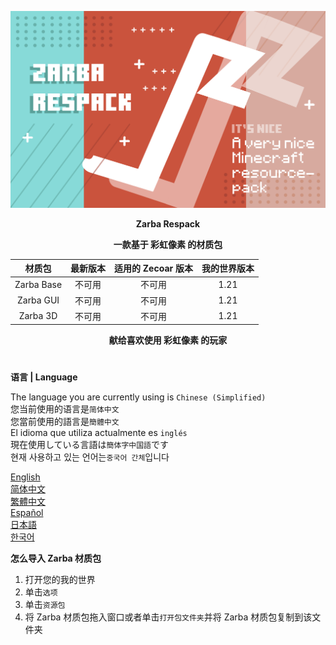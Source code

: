 ![Cover](https://github.com/ZfIxV/Zarba-Respack/blob/main/Zarba%20Respack%20-%20Header.png)
<div align="center">

**Zarba Respack**

**一款基于 彩虹像素 的材质包**

| 材质包 | 最新版本 | 适用的 Zecoar 版本 | 我的世界版本 |
| :-: | :-: | :-: | :-: |
| Zarba Base | 不可用 | 不可用 | 1.21 |
| Zarba GUI | 不可用 | 不可用 | 1.21 |
| Zarba 3D | 不可用 | 不可用 | 1.21 |
</div>

<div align="center">
  
**献给喜欢使用 彩虹像素 的玩家**

</div>

#               

**语言 | Language**

The language you are currently using is `Chinese (Simplified)`         
您当前使用的语言是`简体中文`         
您當前使用的語言是`簡體中文`         
El idioma que utiliza actualmente es `inglés`        
現在使用している言語は`簡体字中国語`です        
현재 사용하고 있는 언어는`중국어 간체`입니다         

[English](https://github.com/ZfIxV/Zarba-Respack/tree/main/README.md)           
[简体中文](https://github.com/ZfIxV/Zarba-Respack/tree/main/README-SC.md)            
[繁體中文](https://github.com/ZfIxV/Zarba-Respack/tree/main/README-TC.md)            
[Español](https://github.com/ZfIxV/Zarba-Respack/tree/main/README-ES.md)            
[日本語](https://github.com/ZfIxV/Zarba-Respack/tree/main/README-JP.md)           
[한국어](https://github.com/ZfIxV/Zarba-Respack/tree/main/README-KO.md)            

**怎么导入 Zarba 材质包**

1. 打开您的我的世界
2. 单击`选项`
3. 单击`资源包`
4. 将 Zarba 材质包拖入窗口或者单击`打开包文件夹`并将 Zarba 材质包复制到该文件夹